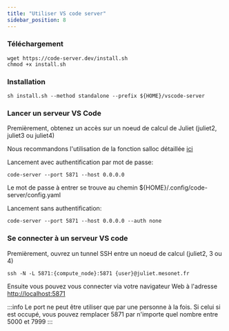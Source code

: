 ```yaml
---
title: "Utiliser VS code server"
sidebar_position: 8
---
```


### Téléchargement

```
wget https://code-server.dev/install.sh
chmod +x install.sh
```

### Installation

```
sh install.sh --method standalone --prefix ${HOME}/vscode-server
```

### Lancer un serveur VS Code

Premièrement, obtenez un accès sur un noeud de calcul de Juliet (juliet2, juliet3 ou juliet4)

Nous recommandons l'utilisation de la fonction salloc détaillée [ici](https://slurm.schedmd.com/salloc.html)

Lancement avec authentification par mot de passe:
```
code-server --port 5871 --host 0.0.0.0
```
Le mot de passe à entrer se trouve au chemin ${HOME}/.config/code-server/config.yaml



Lancement sans authentification:

```
code-server --port 5871 --host 0.0.0.0 --auth none
```


### Se connecter à un serveur VS code

Premièrement, ouvrez un tunnel SSH entre un noeud de calcul (juliet2, 3 ou 4)

```
ssh -N -L 5871:{compute_node}:5871 {user}@juliet.mesonet.fr
```

Ensuite vous pouvez vous connecter via votre navigateur Web à l'adresse [http://localhost:5871](http://localhost:5871)

:::info
Le port ne peut être utiliser que par une personne à la fois. Si celui si est occupé, vous pouvez remplacer 5871 par n'importe quel nombre entre 5000 et 7999
:::